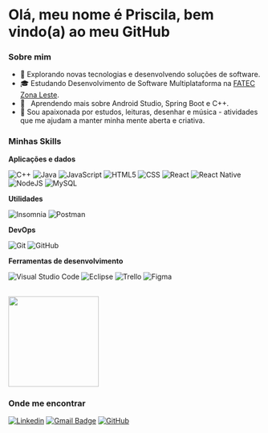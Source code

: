 <h1>Olá, meu nome é Priscila, bem vindo(a) ao meu GitHub</h1>

<h3>Sobre mim</h3>

- 🤔 Explorando novas tecnologias e desenvolvendo soluções de software.
- 🎓 Estudando Desenvolvimento de Software Multiplataforma na <a href="https://www.fateczl.edu.br/inicio">FATEC Zona Leste</a>.
- 🌱 &nbsp; Aprendendo mais sobre Android Studio, Spring Boot e C++.
- 📖 Sou apaixonada por estudos, leituras, desenhar e música - atividades que me ajudam a manter minha mente aberta e criativa.

<h3>Minhas Skills</h3>

**Aplicações e dados**

![C++](https://img.shields.io/badge/-C++-333333?style=flat&logo=C%2B%2B&logoColor=00599C)
![Java](https://img.shields.io/badge/-Java-333333?style=flat&logo=Java&logoColor=007396)
![JavaScript](https://img.shields.io/badge/-JavaScript-333333?style=flat&logo=javascript)
![HTML5](https://img.shields.io/badge/-HTML5-333333?style=flat&logo=HTML5)
![CSS](https://img.shields.io/badge/-CSS-333333?style=flat&logo=CSS3&logoColor=1572B6)
![React](https://img.shields.io/badge/-React-333333?style=flat&logo=react)
![React Native](https://img.shields.io/badge/-React%20Native-333333?style=flat&logo=react)
![NodeJS](https://img.shields.io/badge/Node.js-43853D?style=for-the-badge&logo=node.js&logoColor=white)
![MySQL](https://img.shields.io/badge/-MySQL-333333?style=flat&logo=mysql)

**Utilidades**

![Insomnia](https://img.shields.io/badge/-Insomnia-333333?style=flat&logo=insomnia)
![Postman](https://img.shields.io/badge/-Postman-333333?style=flat&logo=postman)

**DevOps**

![Git](https://img.shields.io/badge/-Git-333333?style=flat&logo=git)
![GitHub](https://img.shields.io/badge/-GitHub-333333?style=flat&logo=github)

**Ferramentas de desenvolvimento**

![Visual Studio Code](https://img.shields.io/badge/-Visual%20Studio%20Code-333333?style=flat&logo=visual-studio-code&logoColor=007ACC)
![Eclipse](https://img.shields.io/badge/-Eclipse-333333?style=flat&logo=eclipse-ide&logoColor=2C2255)
![Trello](https://img.shields.io/badge/-Trello-333333?style=flat&logo=trello&logoColor=007ACC)
![Figma](https://img.shields.io/badge/-Figma-333333?style=flat&logo=figma&logoColor=007ACC)

<br/>

<a href="https://github.com/PriscilaDias2003">
  <img height="180em" src="https://github-readme-stats.vercel.app/api?username=PriscilaDias2003&theme=dracula&show_icons=true" />
</a>

<h3>Onde me encontrar</h3>

[![Linkedin](https://img.shields.io/badge/-PriscilaDias2003-blue?style=flat-square&logo=Linkedin&logoColor=white&link=https://www.linkedin.com/in/priscila-gabrielle-dias-b9288a213/)](https://www.linkedin.com/in/priscila-gabrielle-dias-b9288a213/)
[![Gmail Badge](https://img.shields.io/badge/priscilagabrielle.ti@email.com-006bed?style=flat-square&logo=Gmail&logoColor=white&link=mailto:priscilagabrielle.ti@gmail.com)](mailto:pricilagabrielle.ti@gmail.com)
[![GitHub](https://img.shields.io/github/followers/PriscilaDias2003?label=follow&style=social)](https://github.com/PriscilaDias2003)
